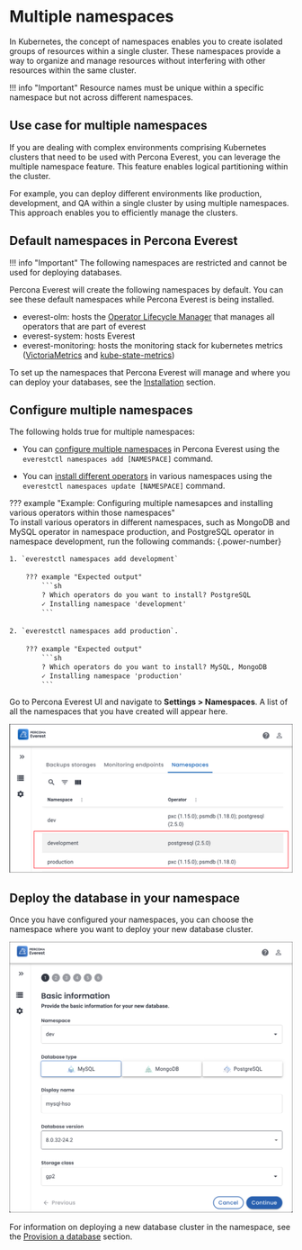 # Multiple namespaces

In Kubernetes, the concept of namespaces enables you to create isolated groups of resources within a single cluster. These namespaces provide a way to organize and manage resources without interfering with other resources within the same cluster.


!!! info "Important"
    Resource names must be unique within a specific namespace but not across different namespaces.


## Use case for multiple namespaces

If you are dealing with complex environments comprising Kubernetes clusters that need to be used with Percona Everest, you can leverage the multiple namespace feature. This feature enables logical partitioning within the cluster.

For example, you can deploy different environments like production, development, and QA within a single cluster by using multiple namespaces. This approach enables you to efficiently manage the clusters.

## Default namespaces in Percona Everest

!!! info "Important"
    The following namespaces are restricted and cannot be used for deploying databases.

Percona Everest will create the following namespaces by default. You can see these default namespaces while Percona Everest is being installed.

- everest-olm: hosts the [Operator Lifecycle Manager](https://olm.operatorframework.io/) that manages all operators that are part of everest
- everest-system: hosts Everest 
- everest-monitoring: hosts the monitoring stack for kubernetes metrics ([VictoriaMetrics](https://victoriametrics.com/) and [kube-state-metrics](https://github.com/kubernetes/kube-state-metrics))

To set up the namespaces that Percona Everest will manage and where you can deploy your databases, see the [Installation](../install/installEverest.md#installation) section.

## Configure multiple namespaces

The following holds true for multiple namespaces:

- You can [configure multiple namespaces]((../administer/manage_namespaces.md#add-new-namespaces)) in Percona Everest using the `everestctl namespaces add [NAMESPACE]` command.

- You can [install different operators](../administer/manage_namespaces.md#update-namespaces) in various namespaces using the `everestctl namespaces update [NAMESPACE]` command.


??? example "Example: Configuring multiple namesapces and installing various operators within those namespaces"            
    To install various operators in different namespaces, such as MongoDB and MySQL operator in namespace production, and PostgreSQL operator in namespace development, run the following commands:
    {.power-number}

    1. `everestctl namespaces add development`
                
        ??? example "Expected output"
            ```sh
            ? Which operators do you want to install? PostgreSQL
            ✓ Installing namespace 'development'
            ```

    2. `everestctl namespaces add production`.

        ??? example "Expected output"
            ```sh
            ? Which operators do you want to install? MySQL, MongoDB
            ✓ Installing namespace 'production'
            ```


Go to Percona Everest UI and navigate to <i class="uil uil-cog"></i> **Settings > Namespaces**. A list of all the namespaces that you have created will appear here.

![!image](../images/everest_multinamespaces.png)

## Deploy the database in your namespace

Once you have configured your namespaces, you can choose the namespace where you want to deploy your new database cluster.

 ![!image](../images/everest_multi-namespaces.png)

For information on deploying a new database cluster in the namespace, see the [Provision a database](../use/db_provision.md) section.













 


